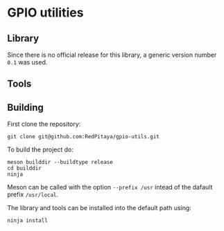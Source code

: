 # GPIO utilities

## Library

Since there is no official release for this library,
a generic version number ``0.1`` was used.

## Tools



## Building

First clone the repository:

    git clone git@github.com:RedPitaya/gpio-utils.git

To build the project do:

    meson builddir --buildtype release
    cd builddir
    ninja

Meson can be called with the option `--prefix /usr` intead of the dafault prefix `/usr/local`.

The library and tools can be installed into the default path using:

    ninja install
